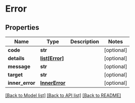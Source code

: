 # Error

## Properties
Name | Type | Description | Notes
------------ | ------------- | ------------- | -------------
**code** | **str** |  | [optional] 
**details** | [**list[Error]**](Error.md) |  | [optional] 
**message** | **str** |  | [optional] 
**target** | **str** |  | [optional] 
**inner_error** | [**InnerError**](InnerError.md) |  | [optional] 

[[Back to Model list]](../README.md#documentation-for-models) [[Back to API list]](../README.md#documentation-for-api-endpoints) [[Back to README]](../README.md)


